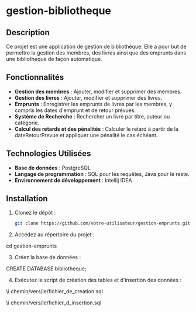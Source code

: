 # gestion-bibliotheque

## Description

Ce projet est une application de gestion de bibliothèque. Elle a pour but de permettre la gestion des membres, des livres ainsi que des emprunts dans une bibliotheque de façon automatique.

## Fonctionnalités

- **Gestion des membres** : Ajouter, modifier et supprimer des membres.
- **Gestion des livres** : Ajouter, modifier et supprimer des livres.
- **Emprunts** : Enregistrer les emprunts de livres par les membres, y compris les dates d'emprunt et de retour prévues.
- **Système de Recherche** : Rechercher un livre par titre, auteur ou catégorie.
- **Calcul des retards et des pénalités** : Calculer le retard à partir de la dateRetourPrevue et appliquer une pénalité le cas échéant.

## Technologies Utilisées

- **Base de données** : PostgreSQL
- **Langage de programmation** : SQL pour les requêtes, Java pour le reste.
- **Environnement de développement** : Intellij IDEA

## Installation

1. Clonez le dépôt :
   ```bash
   git clone https://github.com/votre-utilisateur/gestion-emprunts.git

2. Accédez au répertoire du projet :

cd gestion-emprunts

3. Créez la base de données :

CREATE DATABASE bibliotheque;

4. Exécutez le script de création des tables et d'insertion des données :

\i chemin/vers/le/fichier_de_creation.sql

\i chemin/vers/le/fichier_d_insertion.sql

